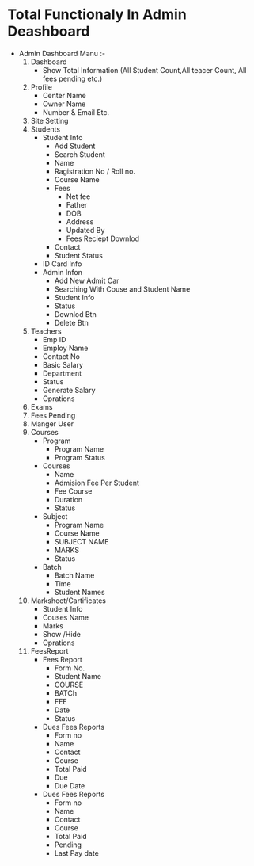 # Total Functionaly In Admin  Deashboard

- Admin Dashboard Manu :-
  1. Dashboard
     - Show Total Information (All Student Count,All teacer Count, All fees pending etc.)
  2. Profile
     - Center Name
     - Owner Name
     - Number & Email Etc.
  3. Site Setting
  4. Students
     - Student Info
       - Add Student
       - Search Student
       - Name
       - Ragistration No / Roll no.
       - Course Name
       - Fees
         - Net fee
         - Father
         - DOB
         - Address
         - Updated By
         - Fees Reciept Downlod
       - Contact
       - Student Status
     - ID Card Info
     - Admin Infon
       - Add New Admit Car
       - Searching With Couse and Student Name
       - Student Info
       - Status
       - Downlod Btn
       - Delete Btn
  5. Teachers
     - Emp ID
     - Employ Name
     - Contact No
     - Basic Salary
     - Department
     - Status
     - Generate Salary
     - Oprations
  6. Exams
  7. Fees Pending
  8. Manger User
  9. Courses
     - Program
       - Program Name
       - Program Status
     - Courses
       - Name
       - Admision Fee Per Student
       - Fee Course
       - Duration
       - Status
     - Subject
       - Program Name
       - Course Name
       - SUBJECT NAME
       - MARKS
       - Status
     - Batch
       - Batch Name
       - Time
       - Student Names
  10. Marksheet/Cartificates
      - Student Info
      - Couses Name
      - Marks
      - Show /Hide
      - Oprations
  11. FeesReport
      - Fees Report
        - Form No.
        - Student Name
        - COURSE
        - BATCh
        - FEE
        - Date
        - Status
      - Dues Fees Reports
        - Form no
        - Name
        - Contact
        - Course
        - Total Paid
        - Due
        - Due Date
      - Dues Fees Reports
        - Form no
        - Name
        - Contact
        - Course
        - Total Paid
        - Pending
        - Last Pay date
